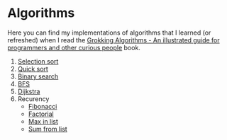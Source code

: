# Algorithms

Here you can find my implementations of algorithms that I learned (or refreshed) when I read the [Grokking Algorithms - An illustrated guide for programmers and other curious people](Grokking%20Algorithms%20-%20An%20illustrated%20guide%20for%20programmers%20and%20other%20curious%20people.md) book.

1. [Selection sort](./selection_sort.py)
2. [Quick sort](./quick_sort.py)
3. [Binary search](./binary_search.py)
4. [BFS](./bfs.py)
5. [Dijkstra](./dijkstra.py)
6. Recurency
    - [Fibonacci](./recurency/fibonaci.py)
    - [Factorial](./recurency//factorial.py)
    - [Max in list](./recurency/max_in_list.py)
    - [Sum from list](./recurency/recurency_sum.py)
